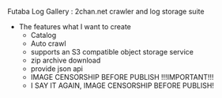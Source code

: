 Futaba Log Gallery : 2chan.net crawler and log storage suite

- The features what I want to create
  - Catalog
  - Auto crawl
  - supports an S3 compatible object storage service
  - zip archive download
  - provide json api
  - IMAGE CENSORSHIP BEFORE PUBLISH !!!IMPORTANT!!!
  - I SAY IT AGAIN, IMAGE CENSORSHIP BEFORE PUBLISH!
  
